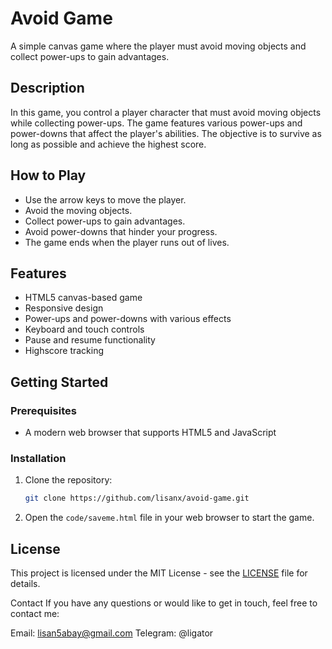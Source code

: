 # Avoid Game

A simple canvas game where the player must avoid moving objects and collect power-ups to gain advantages.

## Description

In this game, you control a player character that must avoid moving objects while collecting power-ups. The game features various power-ups and power-downs that affect the player's abilities. The objective is to survive as long as possible and achieve the highest score.

## How to Play

- Use the arrow keys to move the player.
- Avoid the moving objects.
- Collect power-ups to gain advantages.
- Avoid power-downs that hinder your progress.
- The game ends when the player runs out of lives.

## Features

- HTML5 canvas-based game
- Responsive design
- Power-ups and power-downs with various effects
- Keyboard and touch controls
- Pause and resume functionality
- Highscore tracking

## Getting Started

### Prerequisites

- A modern web browser that supports HTML5 and JavaScript

### Installation

1. Clone the repository:
    ```sh
    git clone https://github.com/lisanx/avoid-game.git
    ```
2. Open the `code/saveme.html` file in your web browser to start the game.


## License

This project is licensed under the MIT License - see the [LICENSE](LICENSE) file for details.

Contact
If you have any questions or would like to get in touch, feel free to contact me:

Email: lisan5abay@gmail.com
Telegram: @ligator
